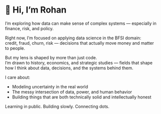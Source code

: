 # 👋 Hi, I’m Rohan

I’m exploring how data can make sense of complex systems — especially in finance, risk, and policy.

Right now, I’m focused on applying data science in the BFSI domain:  
credit, fraud, churn, risk — decisions that actually move money and matter to people.

But my lens is shaped by more than just code.  
I’m drawn to history, economics, and strategic studies — fields that shape how I think about data, decisions, and the systems behind them.

I care about:  
- Modeling uncertainty in the real world  
- The messy intersection of data, power, and human behavior  
- Building things that are both technically solid and intellectually honest

Learning in public. Building slowly. Connecting dots.
